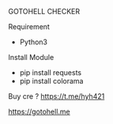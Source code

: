 GOTOHELL CHECKER

Requirement
- Python3

Install Module
- pip install requests
- pip install colorama

Buy cre ? https://t.me/hyh421


https://gotohell.me

